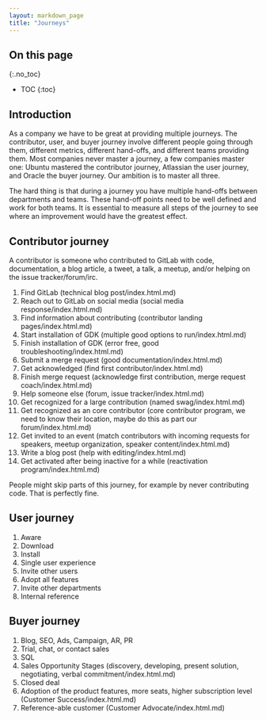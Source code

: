 ```yaml
---
layout: markdown_page
title: "Journeys"
---
```


## On this page
{:.no_toc}

- TOC
{:toc}

## Introduction

As a company we have to be great at providing multiple journeys.
The contributor, user, and buyer journey involve different people going through them, different metrics, different hand-offs, and different teams providing them.
Most companies never master a journey, a few companies master one: Ubuntu mastered the contributor journey, Atlassian the user journey, and Oracle the buyer journey.
Our ambition is to master all three.

The hard thing is that during a journey you have multiple hand-offs between departments and teams.
These hand-off points need to be well defined and work for both teams.
It is essential to measure all steps of the journey to see where an improvement would have the greatest effect.

## Contributor journey

A contributor is someone who contributed to GitLab with code, documentation, a blog article, a tweet, a talk, a meetup, and/or helping on the issue tracker/forum/irc.

1. Find GitLab (technical blog post/index.html.md)
1. Reach out to GitLab on social media (social media response/index.html.md)
1. Find information about contributing (contributor landing pages/index.html.md)
1. Start installation of GDK (multiple good options to run/index.html.md)
1. Finish installation of GDK (error free, good troubleshooting/index.html.md)
1. Submit a merge request (good documentation/index.html.md)
1. Get acknowledged (find first contributor/index.html.md)
1. Finish merge request (acknowledge first contribution, merge request coach/index.html.md)
1. Help someone else (forum, issue tracker/index.html.md)
1. Get recognized for a large contribution (named swag/index.html.md)
1. Get recognized as an core contributor (core contributor program, we need to know their location, maybe do this as part our forum/index.html.md)
1. Get invited to an event (match contributors with incoming requests for speakers, meetup organization, speaker content/index.html.md)
1. Write a blog post (help with editing/index.html.md)
1. Get activated after being inactive for a while (reactivation program/index.html.md)

People might skip parts of this journey, for example by never contributing code. That is perfectly fine.

## User journey

1. Aware
1. Download
1. Install
1. Single user experience
1. Invite other users
1. Adopt all features
1. Invite other departments
1. Internal reference

## Buyer journey

1. Blog, SEO, Ads, Campaign, AR, PR
1. Trial, chat, or contact sales
1. SQL
1. Sales Opportunity Stages (discovery, developing, present solution, negotiating, verbal commitment/index.html.md)
1. Closed deal
1. Adoption of the product features, more seats, higher subscription level (Customer Success/index.html.md)
1. Reference-able customer (Customer Advocate/index.html.md)
